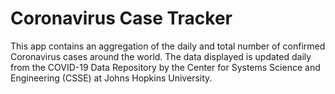 # Coronavirus Case Tracker
This app contains an aggregation of the daily and total number of confirmed Coronavirus cases around the world. The data displayed is updated daily from the COVID-19 Data Repository by the Center for Systems Science and Engineering (CSSE) at Johns Hopkins University.
